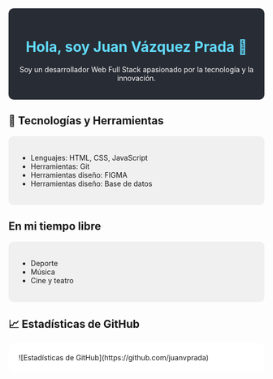 




<div style="background-color: #282c34; padding: 20px; border-radius: 10px;">
  <h1 style="color: #61dafb; text-align: center;">Hola, soy Juan Vázquez Prada 👋</h1>
  <p style="color: white; text-align: center;">
    Soy un desarrollador Web Full Stack apasionado por la tecnología y la innovación.
  </p>
</div>

## 🔧 Tecnologías y Herramientas
<div style="background-color: #f0f0f0; padding: 20px; border-radius: 10px;">
  <ul>
    <li>Lenguajes: HTML, CSS, JavaScript </li>
    <li>Herramientas: Git </li>
    <li>Herramientas diseño: FIGMA </li>
    <li>Herramientas diseño: Base de datos </li>
  </ul>
</div>


 ##  En mi tiempo libre
<div style="background-color: #f0f0f0; padding: 20px; border-radius: 10px;">
  <ul>
    <li> Deporte </li>
    <li> Música </li>
    <li> Cine y teatro </li>
  </ul>
</div>

## 📈 Estadísticas de GitHub
<div style="background-color: #ffffff; padding: 20px; border-radius: 10px;">
  ![Estadísticas de GitHub](https://github.com/juanvprada)
</div>
